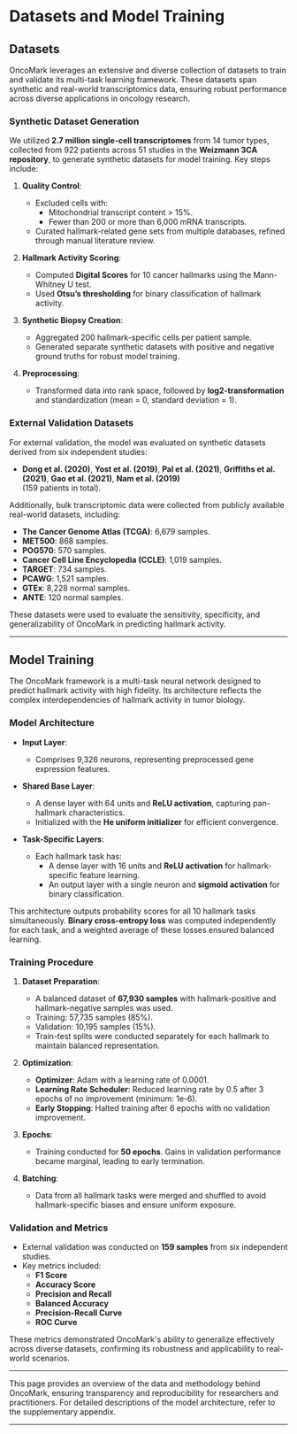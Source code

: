 # Datasets and Model Training

## Datasets

OncoMark leverages an extensive and diverse collection of datasets to train and validate its multi-task learning framework. These datasets span synthetic and real-world transcriptomics data, ensuring robust performance across diverse applications in oncology research.

### Synthetic Dataset Generation
We utilized **2.7 million single-cell transcriptomes** from 14 tumor types, collected from 922 patients across 51 studies in the **Weizmann 3CA repository**, to generate synthetic datasets for model training. Key steps include:

1. **Quality Control**:
   - Excluded cells with:
     - Mitochondrial transcript content > 15%.
     - Fewer than 200 or more than 6,000 mRNA transcripts.
   - Curated hallmark-related gene sets from multiple databases, refined through manual literature review.

2. **Hallmark Activity Scoring**:
   - Computed **Digital Scores** for 10 cancer hallmarks using the Mann-Whitney U test.
   - Used **Otsu’s thresholding** for binary classification of hallmark activity.

3. **Synthetic Biopsy Creation**:
   - Aggregated 200 hallmark-specific cells per patient sample.
   - Generated separate synthetic datasets with positive and negative ground truths for robust model training.

4. **Preprocessing**:
   - Transformed data into rank space, followed by **log2-transformation** and standardization (mean = 0, standard deviation = 1).

### External Validation Datasets
For external validation, the model was evaluated on synthetic datasets derived from six independent studies:
- **Dong et al. (2020)**, **Yost et al. (2019)**, **Pal et al. (2021)**, **Griffiths et al. (2021)**, **Gao et al. (2021)**, **Nam et al. (2019)**  
   (159 patients in total).

Additionally, bulk transcriptomic data were collected from publicly available real-world datasets, including:

- **The Cancer Genome Atlas (TCGA)**: 6,679 samples.
- **MET500**: 868 samples.
- **POG570**: 570 samples.
- **Cancer Cell Line Encyclopedia (CCLE)**: 1,019 samples.
- **TARGET**: 734 samples.
- **PCAWG**: 1,521 samples.
- **GTEx**: 8,228 normal samples.
- **ANTE**: 120 normal samples.

These datasets were used to evaluate the sensitivity, specificity, and generalizability of OncoMark in predicting hallmark activity.

---

## Model Training

The OncoMark framework is a multi-task neural network designed to predict hallmark activity with high fidelity. Its architecture reflects the complex interdependencies of hallmark activity in tumor biology.

### Model Architecture
- **Input Layer**:
  - Comprises 9,326 neurons, representing preprocessed gene expression features.

- **Shared Base Layer**:
  - A dense layer with 64 units and **ReLU activation**, capturing pan-hallmark characteristics.
  - Initialized with the **He uniform initializer** for efficient convergence.

- **Task-Specific Layers**:
  - Each hallmark task has:
    - A dense layer with 16 units and **ReLU activation** for hallmark-specific feature learning.
    - An output layer with a single neuron and **sigmoid activation** for binary classification.

This architecture outputs probability scores for all 10 hallmark tasks simultaneously. **Binary cross-entropy loss** was computed independently for each task, and a weighted average of these losses ensured balanced learning.

### Training Procedure
1. **Dataset Preparation**:
    - A balanced dataset of **67,930 samples** with hallmark-positive and hallmark-negative samples was used.
    - Training: 57,735 samples (85%).
    - Validation: 10,195 samples (15%).
    - Train-test splits were conducted separately for each hallmark to maintain balanced representation.

2. **Optimization**:
    - **Optimizer**: Adam with a learning rate of 0.0001.
    - **Learning Rate Scheduler**: Reduced learning rate by 0.5 after 3 epochs of no improvement (minimum: 1e-6).
    - **Early Stopping**: Halted training after 6 epochs with no validation improvement.

3. **Epochs**:
    - Training conducted for **50 epochs**. Gains in validation performance became marginal, leading to early termination.

4. **Batching**:
    - Data from all hallmark tasks were merged and shuffled to avoid hallmark-specific biases and ensure uniform exposure.

### Validation and Metrics
- External validation was conducted on **159 samples** from six independent studies.
- Key metrics included:
   - **F1 Score**
   - **Accuracy Score**
   - **Precision and Recall**
   - **Balanced Accuracy**
   - **Precision-Recall Curve**
   - **ROC Curve**

These metrics demonstrated OncoMark's ability to generalize effectively across diverse datasets, confirming its robustness and applicability to real-world scenarios.

---

This page provides an overview of the data and methodology behind OncoMark, ensuring transparency and reproducibility for researchers and practitioners. For detailed descriptions of the model architecture, refer to the supplementary appendix.

--- 